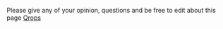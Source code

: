 Please give any of your opinion, questions and be free to edit about
this page
[Qrops](http://ufoai.org/wiki/index.php?title=User:Qrops&action=submit)